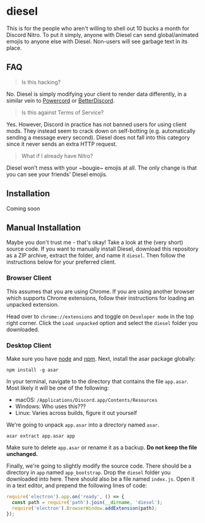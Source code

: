 # diesel
This is for the people who aren't willing to shell out 10 bucks a month for Discord Nitro. To put it simply, anyone with Diesel can send global/animated emojis to anyone else with Diesel. Non-users will see garbage text in its place.

## FAQ
> Is this hacking?

No. Diesel is simply modifying your client to render data differently, in a similar vein to [Powercord](https://powercord.dev/) or [BetterDiscord](https://betterdiscord.net/home/).

> Is this against Terms of Service?

Yes. However, Discord in practice has not banned users for using client mods. They instead seem to crack down on self-botting (e.g. automatically sending a message every second). Diesel does not fall into this category since it never sends an extra HTTP request.

> What if I already have Nitro?

Diesel won't mess with your ~bougie~ emojis at all. The only change is that you can see your friends' Diesel emojis.

## Installation
Coming soon

## Manual Installation
Maybe you don't trust me - that's okay! Take a look at the (very short) source code. If you want to manually install Diesel, download this repository as a ZIP archive, extract the folder, and name it `diesel`. Then follow the instructions below for your preferred client.

### Browser Client
This assumes that you are using Chrome. If you are using another browser which supports Chrome extensions, follow their instructions for loading an unpacked extension.

Head over to `chrome://extensions` and toggle on `Developer mode` in the top right corner. Click the `Load unpacked` option and select the `diesel` folder you downloaded.

### Desktop Client
Make sure you have [node](https://nodejs.org) and [npm](https://www.npmjs.com/). Next, install the asar package globally:
```
npm install -g asar
```

In your terminal, navigate to the directory that contains the file `app.asar`. Most likely it will be one of the following:
* macOS: `/Applications/Discord.app/Contents/Resources`
* Windows: Who uses this???
* Linux: Varies across builds, figure it out yourself

We're going to unpack `app.asar` into a directory named `asar`.
```
asar extract app.asar app
```

Make sure to delete `app.asar` or rename it as a backup. **Do not keep the file unchanged.**

Finally, we're going to slightly modify the source code. There should be a directory in `app` named `app_bootstrap`. Drop the `diesel` folder you downloaded into here. There should also be a file named `index.js`. Open it in a text editor, and prepend the following lines of code:

```javascript
require('electron').app.on('ready', () => {
  const path = require('path').join(__dirname, 'diesel');
  require('electron').BrowserWindow.addExtension(path);
});
```
